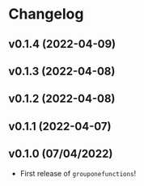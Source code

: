 # Changelog

<!--next-version-placeholder-->

## v0.1.4 (2022-04-09)


## v0.1.3 (2022-04-08)


## v0.1.2 (2022-04-08)


## v0.1.1 (2022-04-07)


## v0.1.0 (07/04/2022)

- First release of `grouponefunctions`!